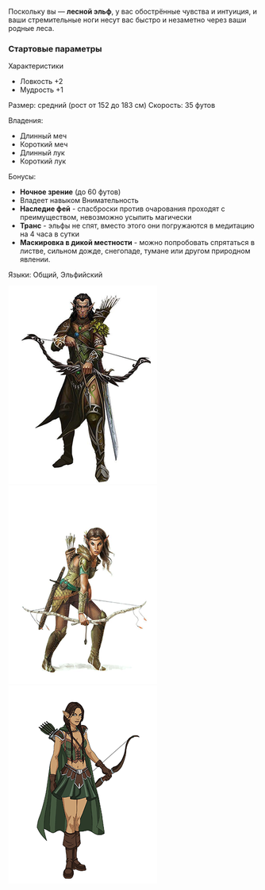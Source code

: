 Поскольку вы — **лесной эльф**, у вас обострённые чувства и интуиция, и ваши стремительные ноги несут вас быстро и незаметно через ваши родные леса.

### Стартовые параметры
Характеристики
- Ловкость +2
- Мудрость +1

Размер: средний (рост от 152 до 183 см)
Скорость: 35 футов

Владения:
 - Длинный меч
 - Короткий меч
 - Длинный лук
 - Короткий лук

Бонусы:
- **Ночное зрение** (до 60 футов)
- Владеет навыком Внимательность
- **Наследие фей** - спасброски против очарования проходят с преимуществом, невозможно усыпить магически
- **Транс** - эльфы не спят, вместо этого они погружаются в медитацию на 4 часа в сутки
- **Маскировка в дикой местности** - можно попробовать спрятаться в листве, сильном дожде, снегопаде, тумане или другом природном явлении.

Языки: Общий, Эльфийский

![Лесной эльф](../../Img/R-elf-forest1.png)![Лесной эльф](../../Img/R-elf-forest2.png)![Лесной эльф](../../Img/R-elf-forest3.png)